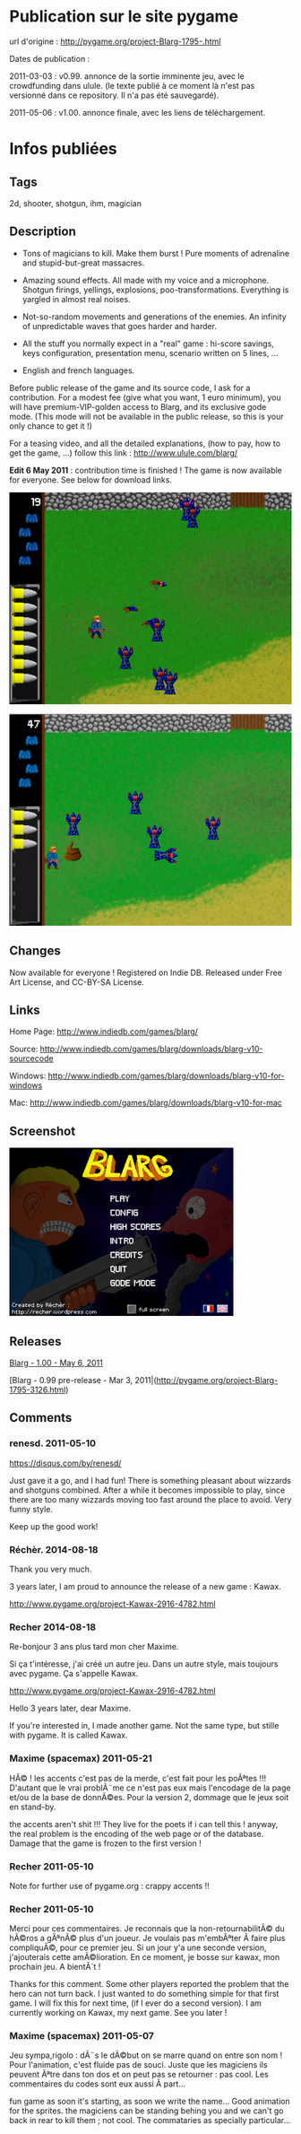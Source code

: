 # Publication sur le site pygame

url d'origine : http://pygame.org/project-Blarg-1795-.html

Dates de publication : 

2011-03-03 : v0.99. annonce de la sortie imminente jeu, avec le crowdfunding dans ulule. (le texte publié à ce moment là n'est pas versionné dans ce repository. Il n'a pas été sauvegardé).

2011-05-06 : v1.00. annonce finale, avec les liens de téléchargement.


# Infos publiées


## Tags

2d, shooter, shotgun, ihm, magician 


## Description

- Tons of magicians to kill. Make them burst ! Pure moments of adrenaline and stupid-but-great massacres.

- Amazing sound effects. All made with my voice and a microphone. Shotgun firings, yellings, explosions, poo-transformations. Everything is yargled in almost real noises.

- Not-so-random movements and generations of the enemies. An infinity of unpredictable waves that goes harder and harder.

- All the stuff you normally expect in a "real" game : hi-score savings, keys configuration, presentation menu, scenario written on 5 lines, ...

- English and french languages.


Before public release of the game and its source code, I ask for a contribution. For a modest fee (give what you want, 1 euro minimum), you will have premium-VIP-golden access to Blarg, and its exclusive gode mode. (This mode will not be available in the public release, so this is your only chance to get it !)

For a teasing video, and all the detailed explanations, (how to pay, how to get the game, ...) follow this link : http://www.ulule.com/blarg/

**Edit 6 May 2011** : contribution time is finished ! The game is now available for everyone. See below for download links.

![blarg screenshot pygame 01](blarg_screenshot_pygame_01.png)

![blarg screenshot pygame 02](blarg_screenshot_pygame_02.png)


## Changes

Now available for everyone ! Registered on Indie DB. Released under Free Art License, and CC-BY-SA License.


## Links

Home Page: http://www.indiedb.com/games/blarg/

Source: http://www.indiedb.com/games/blarg/downloads/blarg-v10-sourcecode

Windows: http://www.indiedb.com/games/blarg/downloads/blarg-v10-for-windows

Mac: http://www.indiedb.com/games/blarg/downloads/blarg-v10-for-mac


## Screenshot

![blarg screenshot pygame prez](blarg_screenshot_pygame_prez.png)


## Releases

[Blarg - 1.00 - May 6, 2011](http://pygame.org/project-Blarg-1795-.html)

[Blarg - 0.99 pre-release - Mar 3, 2011|(http://pygame.org/project-Blarg-1795-3126.html)


## Comments

### renesd. 2011-05-10

https://disqus.com/by/renesd/

Just gave it a go, and I had fun! There is something pleasant about wizzards and shotguns combined. After a while it becomes impossible to play, since there are too many wizzards moving too fast around the place to avoid. Very funny style.

Keep up the good work!

### Réchèr. 2014-08-18

Thank you very much.

3 years later, I am proud to announce the release of a new game : Kawax.

http://www.pygame.org/project-Kawax-2916-4782.html

### Recher 2014-08-18

Re-bonjour 3 ans plus tard mon cher Maxime.

Si ça t'intéresse, j'ai créé un autre jeu. Dans un autre style, mais toujours avec pygame. Ça s'appelle Kawax.

http://www.pygame.org/project-Kawax-2916-4782.html

Hello 3 years later, dear Maxime.

If you're interested in, I made another game. Not the same type, but stille with pygame. It is called Kawax.

### Maxime (spacemax) 2011-05-21

HÃ© ! les accents c'est pas de la merde, c'est fait pour les poÃªtes !!! D'autant que le vrai problÃ¨me ce n'est pas eux mais l'encodage de la page et/ou de la base de donnÃ©es. Pour la version 2, dommage que le jeux soit en stand-by.

the accents aren't shit !!! They live for the poets if i can tell this !
anyway, the real problem is the encoding of the web page or of the database.
Damage that the game is frozen to the first version !

### Recher 2011-05-10

Note for further use of pygame.org :
crappy accents !!

### Recher 2011-05-10

Merci pour ces commentaires.
Je reconnais que la non-retournabilitÃ© du hÃ©ros a gÃªnÃ© plus d'un joueur. Je voulais pas m'embÃªter Ã  faire plus compliquÃ©, pour ce premier jeu. Si un jour y'a une seconde version, j'ajouterais cette amÃ©lioration.
En ce moment, je bosse sur kawax, mon prochain jeu. A bientÃ´t !

Thanks for this comment.
Some other players reported the problem that the hero can not turn back. I just wanted to do something simple for that first game. I will fix this for next time, (if I ever do a second version).
I am currently working on Kawax, my next game. See you later !

### Maxime (spacemax) 2011-05-07

Jeu sympa,rigolo : dÃ¨s le dÃ©but on se marre quand on entre son nom !
Pour l'animation, c'est fluide pas de souci. Juste que les magiciens ils peuvent Ãªtre dans ton dos et on peut pas se retourner : pas cool.
Les commentaires du codes sont eux aussi Ã  part...

fun game as soon it's starting, as soon we write the name... Good animation for the sprites.
the magiciens can be standing behing you and we can't go back in rear to kill them ; not cool.
The commataries as specially particular...
